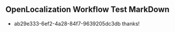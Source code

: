 ## OpenLocalization Workflow Test MarkDown
* ab29e333-6ef2-4a28-84f7-9639205dc3db thanks!

<!--HONumber=Aug16_HO1-->


